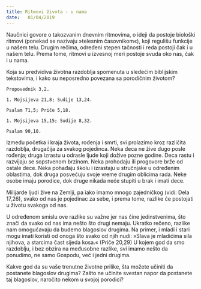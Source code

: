 ```yaml
---
title: Ritmovi života - u nama
date:   01/04/2019
---
```


Naučnici govore o takozvanim dnevnim ritmovima, o ideji da postoje biološki ritmovi (ponekad se nazivaju »telesnim časovnikom«), koji regulišu funkcije u našem telu. Drugim rečima, određeni stepen tačnosti i reda postoji čak i u našem telu. Prema tome, ritmovi u izvesnoj meri postoje svuda oko nas, čak i u nama.

Koja su predvidiva životna razdoblja spomenuta u sledećim biblijskim tekstovima, i kako su neposredno povezana sa porodičnim životom?

`Propovednik 3,2.`

`1. Mojsijeva 21,8; Sudije 13,24.`

`Psalam 71,5; Priče 5,18.`

`1. Mojsijeva 15,15; Sudije 8,32.`

`Psalam 90,10.`

Između početka i kraja života, rođenja i smrti, svi prolazimo kroz različita razdoblja, drugačija za svakog pojedinca. Neka deca ne žive dugo posle rođenja; druga izrastu u odrasle ljude koji dožive pozne godine. Deca rastu i razvijaju se sopstvenom brzinom. Neka prohodaju ili progovore brže od ostale dece. Neka pohađaju školu i izrastaju u stručnjake u određenim oblastima, dok druga posvećuju svoje vreme drugim oblicima rada. Neke osobe imaju porodice, dok druge nikada neće stupiti u brak i imati dece.

Milijarde ljudi žive na Zemlji, pa iako imamo mnogo zajedničkog (vidi: Dela 17,26), svako od nas je pojedinac za sebe, i prema tome, razlike će postojati u životu svakoga od nas.

U određenom smislu ove razlike su važne jer nas čine jedinstvenima, što znači da svako od nas ima nešto što drugi nemaju. Ukratko rečeno, razlike nam omogućavaju da budemo blagoslov drugima. Na primer, i mladi i stari mogu imati koristi od onoga što svako od njih nudi: »Slava je mladićima sila njihova, a starcima čast sijeda kosa.« (Priče 20,29) U kojem god da smo razdoblju, i bez obzira na međusobne razlike, svi imamo nešto da ponudimo, ne samo Gospodu, već i jedni drugima.

Kakve god da su vaše trenutne životne prilike, šta možete učiniti da postanete blagoslov drugima? Zašto ne učinite svestan napor da postanete taj blagoslov, naročito nekom u svojoj porodici?
